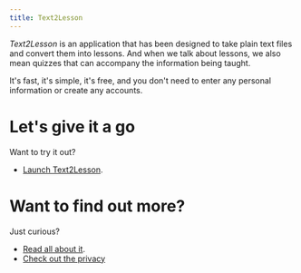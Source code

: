 ```yaml
---
title: Text2Lesson
---
```


_Text2Lesson_ is an application that has been designed to take plain text files
and convert them into lessons. And when we talk about lessons, we also mean
quizzes that can accompany the information being taught.

It's fast, it's simple, it's free, and you don't need to enter any personal
information or create any accounts.

# Let's give it a go

Want to try it out?

- [Launch Text2Lesson](./launch.html).

# Want to find out more?

Just curious?

- [Read all about it](./assets/docs/about.md).
- [Check out the privacy](./assets/docs/privacy.md)
